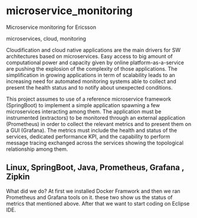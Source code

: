 # microservice_monitoring
Microservice monitoring for Ericsson


microservices, cloud, monitoring


Cloudification and cloud native applications are the main drivers for SW architectures based on microservices. Easy access to big amount of computational power and capacity given by online platform-as-a-service are pushing the explosion of the complexity of those applications.
The simplification in growing applications in term of scalability leads to an increasing need for automated monitoring systems able to collect and present the health status and to notify about unexpected conditions. 


This project assumes to use of a reference microservice framework (SpringBoot) to implement a simple application spawning a few microservices interacting among them. The application must be instrumented (extractors) to be monitored through an external application (Prometheus) in order to collect the relevant metrics and 
to present them on a GUI (Grafana).
The metrics must include the health and status of the services, dedicated performance KPI, and the capability to perform message tracing exchanged across the services showing the topological relationship among them. 


## Linux, SpringBoot, Java, Prometheus, Grafana , Zipkin


What did we do?
At first we installed Docker Framwork and then we ran Prometheus and Grafana tools on it. these two show us the status of metrics that mentioned above. After that we want to start coding on Eclipse IDE. 
